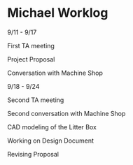 # Michael Worklog

9/11 - 9/17

First TA meeting 

Project Proposal

Conversation with Machine Shop


9/18 - 9/24

Second TA meeting

Second conversation with Machine Shop

CAD modeling of the Litter Box

Working on Design Document

Revising Proposal

